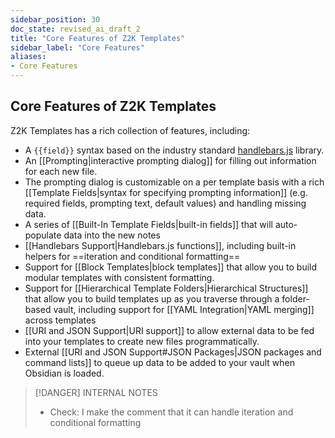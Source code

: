 ```yaml
---
sidebar_position: 30
doc_state: revised_ai_draft_2
title: "Core Features of Z2K Templates"
sidebar_label: "Core Features"
aliases:
- Core Features
---
```

## Core Features of Z2K Templates
Z2K Templates has a rich collection of features, including:
- A `{{field}}` syntax based on the industry standard [handlebars.js](https://handlebarsjs.com/) library.
- An [[Prompting|interactive prompting dialog]] for filling out information for each new file. 
- The prompting dialog is customizable on a per template basis with a rich [[Template Fields|syntax for specifying prompting information]] (e.g. required fields, prompting text, default values) and handling missing data.
- A series of [[Built-In Template Fields|built-in fields]] that will auto-populate data into the new notes
- [[Handlebars Support|Handlebars.js functions]], including built-in helpers for ==iteration and conditional formatting==  
- Support for [[Block Templates|block templates]] that allow you to build modular templates with consistent formatting.
- Support for [[Hierarchical Template Folders|Hierarchical Structures]] that allow you to build templates up as you traverse through a folder-based vault, including support for [[YAML Integration|YAML merging]] across templates  
- [[URI and JSON Support|URI support]] to allow external data to be fed into your templates to create new files programmatically.
- External [[URI and JSON Support#JSON Packages|JSON packages and command lists]] to queue up data to be added to your vault when Obsidian is loaded.



> [!DANGER] INTERNAL NOTES
> - Check: I make the comment that it can handle iteration and conditional formatting

